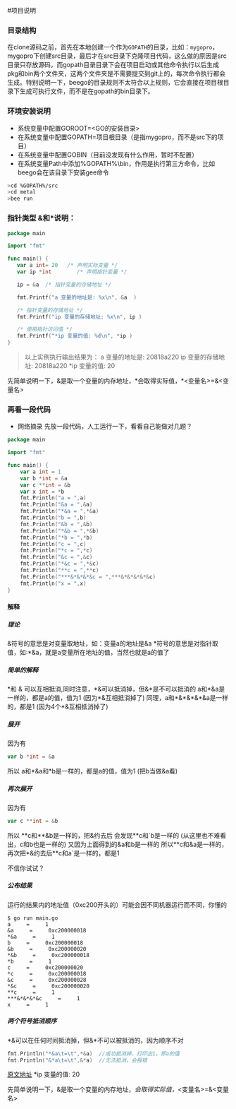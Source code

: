 #项目说明

### 目录结构
在clone源码之前，首先在本地创建一个作为`GOPATH`的目录，比如：`mygopro`，mygopro下创建src目录，最后才在src目录下克隆项目代码，这么做的原因是src目录只存放源码，而gopath目录目录下会在项目启动或其他命令执行以后生成pkg和bin两个文件夹，这两个文件夹是不需要提交到git上的，每次命令执行都会生成。特别说明一下，beego的目录规则不太符合以上规则，它会直接在项目根目录下生成可执行文件，而不是在gopath的bin目录下。
### 环境安装说明
* 系统变量中配置GOROOT=<GO的安装目录>
* 在系统变量中配置GOPATH=项目根目录（是指mygopro，而不是src下的项目）
* 在系统变量中配置GOBIN（目前没发现有什么作用，暂时不配置）
* 在系统变量Path中添加%GOPATH%\bin，作用是执行第三方命令，比如beego会在该目录下安装gee命令

```bash
>cd %GOPATH%/src
>cd metal
>bee run
```

### 指针类型 &和*说明：

```go
package main

import "fmt"

func main() {
   var a int= 20   /* 声明实际变量 */
   var ip *int        /* 声明指针变量 */

   ip = &a  /* 指针变量的存储地址 */

   fmt.Printf("a 变量的地址是: %x\n", &a  )

   /* 指针变量的存储地址 */
   fmt.Printf("ip 变量的存储地址: %x\n", ip )

   /* 使用指针访问值 */
   fmt.Printf("*ip 变量的值: %d\n", *ip )
}
```
>以上实例执行输出结果为：
a 变量的地址是: 20818a220
ip 变量的存储地址: 20818a220
\*ip 变量的值: 20

先简单说明一下，&是取一个变量的内存地址，\*会取得实际值，\*<变量名>=&<变量名>

### 再看一段代码

* 网络摘录
先放一段代码，人工运行一下，看看自己能做对几题？
```go
package main

import "fmt"

func main() {
    var a int = 1 
    var b *int = &a
    var c **int = &b
    var x int = *b
    fmt.Println("a = ",a)
    fmt.Println("&a = ",&a)
    fmt.Println("*&a = ",*&a)
    fmt.Println("b = ",b)
    fmt.Println("&b = ",&b)
    fmt.Println("*&b = ",*&b)
    fmt.Println("*b = ",*b)
    fmt.Println("c = ",c)
    fmt.Println("*c = ",*c)
    fmt.Println("&c = ",&c)
    fmt.Println("*&c = ",*&c)
    fmt.Println("**c = ",**c)
    fmt.Println("***&*&*&*&c = ",***&*&*&*&*&c)
    fmt.Println("x = ",x)
}
```

#### 解释

##### 理论

&符号的意思是对变量取地址，如：变量a的地址是&a
\*符号的意思是对指针取值，如:\*&a，就是a变量所在地址的值，当然也就是a的值了

##### 简单的解释

\*和 & 可以互相抵消,同时注意，\*&可以抵消掉，但&\*是不可以抵消的
a和\*&a是一样的，都是a的值，值为1 (因为\*&互相抵消掉了)
同理，a和\*&\*&\*&\*&a是一样的，都是1 (因为4个\*&互相抵消掉了)

##### 展开

因为有
```go
var b *int = &a
```
所以
a和\*&a和\*b是一样的，都是a的值，值为1 (把b当做&a看)

##### 再次展开

因为有
```go
var c **int = &b
```
所以
\*\*c和\*\*&b是一样的，把&约去后
会发现**c和\`b是一样的 (从这里也不难看出，c和b也是一样的) 又因为上面得到的&a和b是一样的 所以\*\*c和&a是一样的，再次把\*&约去后\*\*c和a`是一样的，都是1

不信你试试？

##### 公布结果

运行的结果内的地址值（0xc200开头的）可能会因不同机器运行而不同，你懂的
```text
$ go run main.go 
a     =     1
&a     =     0xc200000018
*&a     =     1
b     =     0xc200000018
&b     =     0xc200000020
*&b     =     0xc200000018
*b     =     1
c     =     0xc200000020
*c     =     0xc200000018
&c     =     0xc200000028
*&c     =     0xc200000020
**c     =     1
***&*&*&*&c     =     1
x     =     1
```
##### 两个符号抵消顺序

\*&可以在任何时间抵消掉，但&\*不可以被抵消的，因为顺序不对
```go
fmt.Println("*&a\t=\t",*&a)  //成功抵消掉，打印出1，即a的值
fmt.Println("&*a\t=\t",&*a)  //无法抵消，会报错
```
[原文地址](http://my.oschina.net/u/943306/blog/131269)
*ip 变量的值: 20

先简单说明一下，&是取一个变量的内存地址，*会取得实际值，*<变量名>=&<变量名>
